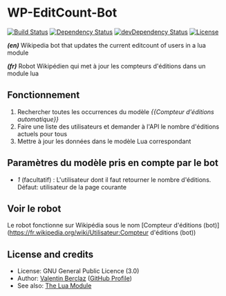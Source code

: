 WP-EditCount-Bot
========================
[![Build Status](https://api.travis-ci.org/ValentinBrclz/WP-EditCount-Bot.png)](http://travis-ci.org/ValentinBrclz/WP-EditCount-Bot)
[![Dependency Status](https://img.shields.io/david/ValentinBrclz/WP-EditCount-Bot.svg?style=flat)](https://david-dm.org/ValentinBrclz/WP-EditCount-Bot#info=Dependencies)
[![devDependency Status](https://img.shields.io/david/dev/ValentinBrclz/WP-EditCount-Bot.svg?style=flat)](https://david-dm.org/ValentinBrclz/WP-EditCount-Bot#info=devDependencies)
[![License](https://img.shields.io/badge/license-GPLv3-blue.svg?style=flat)](http://opensource.org/licenses/GPL-3.0)

_**(en)**_ Wikipedia bot that updates the current editcount of users in a lua module

_**(fr)**_ Robot Wikipédien qui met à jour les compteurs d'éditions dans un module lua

## Fonctionnement
1. Rechercher toutes les occurrences du modèle *{{Compteur d'éditions automatique}}*
2. Faire une liste des utilisateurs et demander à l'API le nombre d'éditions actuels pour tous
3. Mettre à jour les données dans le modèle Lua correspondant

## Paramètres du modèle pris en compte par le bot
* *1* (facultatif) : L'utilisateur dont il faut retourner le nombre d'éditions. Défaut: utilisateur de la page courante

## Voir le robot
Le robot fonctionne sur Wikipédia sous le nom [Compteur d'éditions (bot)](https://fr.wikipedia.org/wiki/Utilisateur:Compteur d'éditions (bot))

## License and credits
* License: GNU General Public Licence (3.0)
* Author: [Valentin Berclaz](http://www.valentinbeclaz.com/) ([GitHub Profile](https://github.com/ValentinBrclz))
* See also: [The Lua Module](https://github.com/ValentinBrclz/WP-Editcount-Module)
